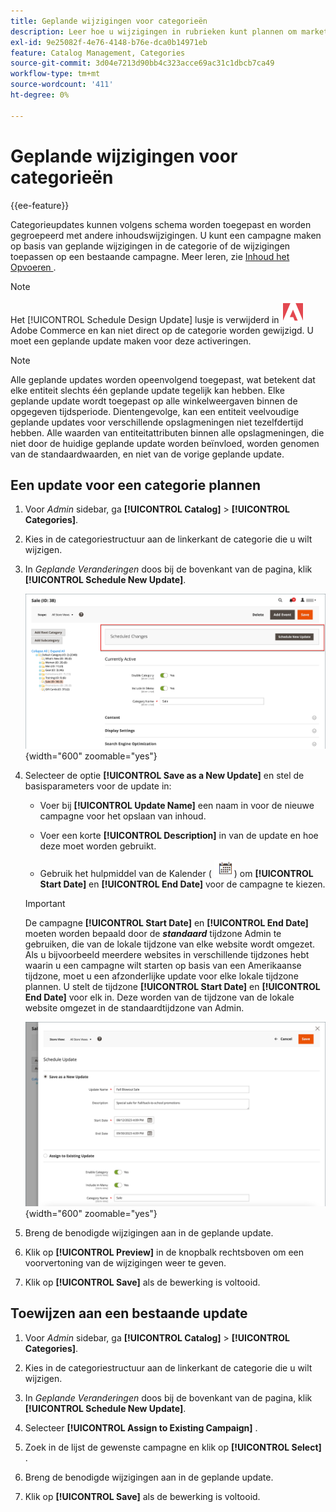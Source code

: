 ```yaml
---
title: Geplande wijzigingen voor categorieën
description: Leer hoe u wijzigingen in rubrieken kunt plannen om marketingcampagnes en winkelaanbiedingen te ondersteunen.
exl-id: 9e25082f-4e76-4148-b76e-dca0b14971eb
feature: Catalog Management, Categories
source-git-commit: 3d04e7213d90bb4c323acce69ac31c1dbcb7ca49
workflow-type: tm+mt
source-wordcount: '411'
ht-degree: 0%

---
```


# Geplande wijzigingen voor categorieën

{{ee-feature}}

Categorieupdates kunnen volgens schema worden toegepast en worden gegroepeerd met andere inhoudswijzigingen. U kunt een campagne maken op basis van geplande wijzigingen in de categorie of de wijzigingen toepassen op een bestaande campagne. Meer leren, zie [ Inhoud het Opvoeren ](../content-design/content-staging.md).

>[!NOTE]
>
>Het [!UICONTROL Schedule Design Update] lusje is verwijderd in ![ Adobe Commerce ](../assets/adobe-logo.svg) Adobe Commerce en kan niet direct op de categorie worden gewijzigd. U moet een geplande update maken voor deze activeringen.

>[!NOTE]
>
>Alle geplande updates worden opeenvolgend toegepast, wat betekent dat elke entiteit slechts één geplande update tegelijk kan hebben. Elke geplande update wordt toegepast op alle winkelweergaven binnen de opgegeven tijdsperiode. Dientengevolge, kan een entiteit veelvoudige geplande updates voor verschillende opslagmeningen niet tezelfdertijd hebben. Alle waarden van entiteitattributen binnen alle opslagmeningen, die niet door de huidige geplande update worden beïnvloed, worden genomen van de standaardwaarden, en niet van de vorige geplande update.

## Een update voor een categorie plannen

1. Voor _Admin_ sidebar, ga **[!UICONTROL Catalog]** > **[!UICONTROL Categories]**.

1. Kies in de categoriestructuur aan de linkerkant de categorie die u wilt wijzigen.

1. In _Geplande Veranderingen_ doos bij de bovenkant van de pagina, klik **[!UICONTROL Schedule New Update]**.

   ![ Geplande Veranderingen ](./assets/category-scheduled-changes.png){width="600" zoomable="yes"}

1. Selecteer de optie **[!UICONTROL Save as a New Update]** en stel de basisparameters voor de update in:

   - Voer bij **[!UICONTROL Update Name]** een naam in voor de nieuwe campagne voor het opslaan van inhoud.

   - Voer een korte **[!UICONTROL Description]** in van de update en hoe deze moet worden gebruikt.

   - Gebruik het hulpmiddel van de Kalender ( ![ het pictogram van de Kalender ](../assets/icon-calendar.png)) om **[!UICONTROL Start Date]** en **[!UICONTROL End Date]** voor de campagne te kiezen.

   >[!IMPORTANT]
   >
   >De campagne **[!UICONTROL Start Date]** en **[!UICONTROL End Date]** moeten worden bepaald door de **_standaard_** tijdzone Admin te gebruiken, die van de lokale tijdzone van elke website wordt omgezet. Als u bijvoorbeeld meerdere websites in verschillende tijdzones hebt waarin u een campagne wilt starten op basis van een Amerikaanse tijdzone, moet u een afzonderlijke update voor elke lokale tijdzone plannen. U stelt de tijdzone **[!UICONTROL Start Date]** en **[!UICONTROL End Date]** voor elk in. Deze worden van de tijdzone van de lokale website omgezet in de standaardtijdzone van Admin.

   ![ Geplande Veranderingen ](./assets/category-scheduled-changes-new-update.png){width="600" zoomable="yes"}

1. Breng de benodigde wijzigingen aan in de geplande update.

1. Klik op **[!UICONTROL Preview]** in de knopbalk rechtsboven om een voorvertoning van de wijzigingen weer te geven.

1. Klik op **[!UICONTROL Save]** als de bewerking is voltooid.

## Toewijzen aan een bestaande update

1. Voor _Admin_ sidebar, ga **[!UICONTROL Catalog]** > **[!UICONTROL Categories]**.

1. Kies in de categoriestructuur aan de linkerkant de categorie die u wilt wijzigen.

1. In _Geplande Veranderingen_ doos bij de bovenkant van de pagina, klik **[!UICONTROL Schedule New Update]**.

1. Selecteer **[!UICONTROL Assign to Existing Campaign]** .

1. Zoek in de lijst de gewenste campagne en klik op **[!UICONTROL Select]** .

1. Breng de benodigde wijzigingen aan in de geplande update.

1. Klik op **[!UICONTROL Save]** als de bewerking is voltooid.
